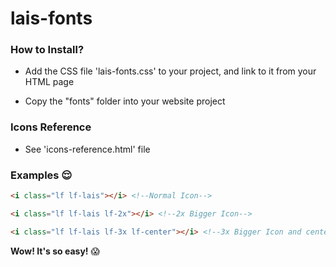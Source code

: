 # lais-fonts

### How to Install?

- Add the CSS file 'lais-fonts.css' to your project, and link to it from your HTML page

- Copy the "fonts" folder into your website project

### Icons Reference

- See 'icons-reference.html' file

### Examples :relieved:

```html
<i class="lf lf-lais"></i> <!--Normal Icon-->

<i class="lf lf-lais lf-2x"></i> <!--2x Bigger Icon-->

<i class="lf lf-lais lf-3x lf-center"></i> <!--3x Bigger Icon and centered in row -->
```

**Wow! It's so easy!** :scream:
